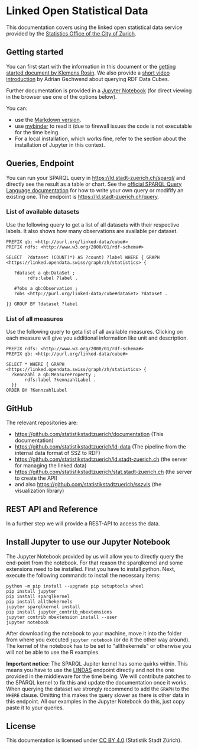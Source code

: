 # Linked Open Statistical Data 
This documentation covers using the linked open statistical data service provided by the [Statistics Office of the City of Zurich](https://www.stadt-zuerich.ch/statistik). 

## Getting started
You can first start with the information in this document or the [getting started document by Klemens Rosin](https://github.com/statistikstadtzuerich/documentation/blob/master/Linked_Data/GettingStarted/GettingStartedZurichLOSD.md). We also provide a [short video introduction](https://youtu.be/IUyzwwwIJSk) by Adrian Gschwend about querying RDF Data Cubes. 

Further documentation is provided in a [Jupyter Notebook](https://github.com/statistikstadtzuerich/documentation/blob/master/Linked_Data/Manual/LOSD_Manual_of_Statistik_Stadt_Zurich.ipynb) (for direct viewing in the browser use one of the options below). 

You can:
* use the [Markdown version](https://github.com/statistikstadtzuerich/documentation/blob/master/Linked_Data/Manual/README.md).
* use [mybinder](https://mybinder.org/v2/gh/statistikstadtzuerich/documentation/master?filepath=Linked_Data%2FManual%2FLOSD_Manual_of_Statistik_Stadt_Zurich.ipynb)  to read it (due to firewall issues the code is not executable for the time being.
* For a local installation, which works fine, refer to the section about the installation of Jupyter in this context.

## Queries, Endpoint 
You can run your SPARQL query in https://ld.stadt-zuerich.ch/sparql/ and directly see the result as a table or chart. See the [official SPARQL Query Language documentation](https://www.w3.org/TR/2013/REC-sparql11-query-20130321/) for how to write your own query or modifify an existing one.  The endpoint is https://ld.stadt-zuerich.ch/query. 

### List of available datasets
Use the following query to get a list of all datasets with their respective labels. It also shows how many observations are available per dataset. 

```SPARQL
PREFIX qb: <http://purl.org/linked-data/cube#>
PREFIX rdfs: <http://www.w3.org/2000/01/rdf-schema#>

SELECT  ?dataset (COUNT(*) AS ?count) ?label WHERE { GRAPH <https://linked.opendata.swiss/graph/zh/statistics> {

   ?dataset a qb:DataSet ; 
   		rdfs:label ?label . 
    
   #?obs a qb:Observation ;
   ?obs <http://purl.org/linked-data/cube#dataSet> ?dataset .

}} GROUP BY ?dataset ?label
```
### List of all measures
Use the following query to geta  list of all available measures. Clicking on each measure will give you additional information like unit and description. 
```SPARQL
PREFIX rdfs: <http://www.w3.org/2000/01/rdf-schema#>
PREFIX qb: <http://purl.org/linked-data/cube#>

SELECT * WHERE { GRAPH <https://linked.opendata.swiss/graph/zh/statistics> {
  ?kennzahl a qb:MeasureProperty ;
       rdfs:label ?kennzahlLabel .
  }} 
ORDER BY ?KennzahlLabel
```

## GitHub
The relevant repositories are:
* https://github.com/statistikstadtzuerich/documentation (This documentation)
* https://github.com/statistikstadtzuerich/ld-data (The pipeline from the internal data format of SSZ to RDF)
* https://github.com/statistikstadtzuerich/ld.stadt-zuerich.ch  (the server for managing the linked data)
* https://github.com/statistikstadtzuerich/stat.stadt-zuerich.ch (the server to create the API)
* and also https://github.com/statistikstadtzuerich/sszvis (the visualization library)

## REST API and Reference
In a further step we will provide a REST-API to access the data.

## Install Jupyter to use our Jupyter Notebook
The Jupyter Notebook provided by us will allow you to directly query the end-point from the notebook. For that reason the sparqlkernel and some extensions need to be installed. First you have to install python. Next, execute the following commands to install the necessary items:
```
python -m pip install --upgrade pip setuptools wheel
pip install jupyter
pip install sparqlkernel
pip install allthekernels
jupyter sparqlkernel install
pip install jupyter_contrib_nbextensions
jupyter contrib nbextension install --user
jupyter notebook
```
After downloading the notebook to your machine, move it into the folder from where you executed ```jupyter notebook``` (or do it the other way around). The kernel of the notebook has to be set to "allthekernels" or otherwise you will not be able to use the R examples. 

**Important notice**: The SPARQL Jupiter kernel has some quirks within. This means you have to use the [LINDAS](https://lindas-data.ch/) endpoint directly and not the one provided in the middleware for the time being. We will contribute patches to the SPARQL kernel to fix this and update the documentation once it works. When querying the dataset we strongly recommend to add the `GRAPH` to the `WHERE` clause. Omitting this makes the query slower as there is other data in this endpoint. All our examples  in the Jupyter Notebook do this, just copy paste it to your queries.

## License
This documentation is licensed under [CC BY 4.0](https://creativecommons.org/licenses/by/4.0/) (Statistik Stadt Zürich). 
